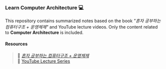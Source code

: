### Learn Computer Architecture 💻

<p>This repository contains summarized notes based on the book <em>"혼자 공부하는 컴퓨터구조 + 운영체제"</em> and YouTube lecture videos. Only the content related to <strong>Computer Architecture</strong> is included.</p>

#### Resources
> 📖 [*혼자 공부하는 컴퓨터구조 + 운영체제*](https://m.yes24.com/Goods/Detail/111378840)<br>
> 🎥 [YouTube Lecture Series](https://www.youtube.com/watch?v=kFWP6sFKyp0&t=13510s)
